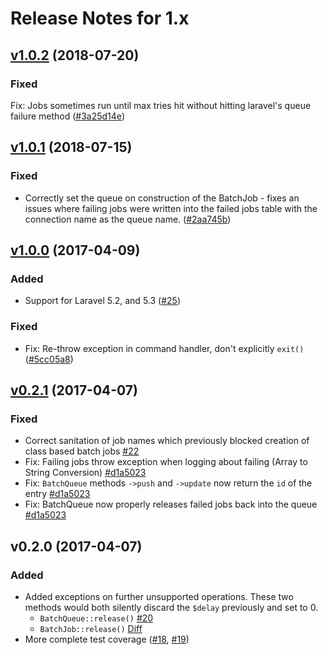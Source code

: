 # Release Notes for 1.x

## [v1.0.2] (2018-07-20)

### Fixed
Fix: Jobs sometimes run until max tries hit without hitting laravel's queue failure method ([#3a25d14e](https://github.com/lukewaite/laravel-queue-aws-batch/commit/3a25d14e7cb3fb6c8d769d92ce0b93d08961ed3d))

## [v1.0.1] (2018-07-15)

### Fixed
* Correctly set the queue on construction of the BatchJob - fixes an issues where
failing jobs were written into the failed jobs table with the connection name as
the queue name. ([#2aa745b](https://github.com/lukewaite/laravel-queue-aws-batch/pull/29))

## [v1.0.0] (2017-04-09)

### Added
* Support for Laravel 5.2, and 5.3 ([#25](https://github.com/lukewaite/laravel-queue-aws-batch/pull/25))

### Fixed
* Fix: Re-throw exception in command handler, don't explicitly `exit()` ([#5cc05a8](https://github.com/lukewaite/laravel-queue-aws-batch/commit/5cc05a88c497ade72b81916a16384bdb69107bd5))

## [v0.2.1] (2017-04-07)

### Fixed
* Correct sanitation of job names which previously blocked creation of class based batch jobs [#22](https://github.com/lukewaite/laravel-queue-aws-batch/pull/22)
* Fix: Failing jobs throw exception when logging about failing (Array to String Conversion) [#d1a5023](https://github.com/lukewaite/laravel-queue-aws-batch/commit/6118f5bdf18935ce346d9628dcd1670f98d8e238)
* Fix: `BatchQueue` methods `->push` and `->update` now return the `id` of the entry [#d1a5023](https://github.com/lukewaite/laravel-queue-aws-batch/commit/6118f5bdf18935ce346d9628dcd1670f98d8e238)
* Fix: BatchQueue now properly releases failed jobs back into the queue [#d1a5023](https://github.com/lukewaite/laravel-queue-aws-batch/commit/6118f5bdf18935ce346d9628dcd1670f98d8e238)

## v0.2.0 (2017-04-07)

### Added
* Added exceptions on further unsupported operations. These two methods would both silently discard the `$delay` previously and set to 0.
  * `BatchQueue::release()` [#20](https://github.com/lukewaite/laravel-queue-aws-batch/pull/20)
  * `BatchJob::release()` [Diff](https://github.com/lukewaite/laravel-queue-aws-batch/pull/19/files#diff-fb4479932d3da5ac0014681d4beba72cR38)
* More complete test coverage ([#18](https://github.com/lukewaite/laravel-queue-aws-batch/pull/18), [#19](https://github.com/lukewaite/laravel-queue-aws-batch/pull/19))

[Unreleased]: https://github.com/lukewaite/logstash-input-cloudwatch-logs/compare/v1.0.2...HEAD
[v1.0.2]: https://github.com/lukewaite/logstash-input-cloudwatch-logs/compare/v1.0.1...v1.0.2
[v1.0.1]: https://github.com/lukewaite/logstash-input-cloudwatch-logs/compare/v1.0.0...v1.0.1
[v1.0.0]: https://github.com/lukewaite/logstash-input-cloudwatch-logs/compare/v0.2.1...v1.0.0
[v0.2.1]: https://github.com/lukewaite/logstash-input-cloudwatch-logs/compare/v0.2.0...v0.2.1